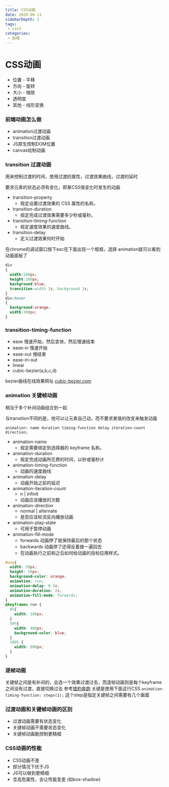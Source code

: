 ```yaml
---
title: CSS动画
date: 2020-06-11
sidebarDepth: 2
tags:
 - css3
categories:
 - 前端
---
```




# CSS动画
 - 位置 - 平移
 - 方向 - 旋转
 - 大小 - 缩放
 - 透明度
 - 其他 - 线形变换


### 前端动画怎么做
 - animation过渡动画
 - transition过渡动画
 - JS原生控制DOM位置
 - canvas绘制动画


### transition 过渡动画
用来控制过渡的时间，使用过渡的属性，过渡效果曲线，过渡的延时

要求元素的状态必须有变化，即某CSS值变化时发生的动画

 - transition-property   
   - 规定设置过渡效果的 CSS 属性的名称。
 - transition-duration   
   - 规定完成过渡效果需要多少秒或毫秒。
 - transition-timing-function  	
   - 规定速度效果的速度曲线。
 - transition-delay      
   - 定义过渡效果何时开始


在chrome的调试窗口按下esc在下面出现一个框框，选择 animation就可以看到动画面板了
```css
div
{
  width:100px;
  height:100px;
  background:blue;
  transition:width 2s, background 1s;
}
div:hover
{
  background:orange;
  width:300px;
}
```

### transition-timing-function
 - ease  慢速开始，然后变快，然后慢速结束
 - ease-in 慢速开始
 - ease-out 慢结束
 - ease-in-out 
 - linear
 - cubic-bezier(a,b,c,d)

bezier曲线在线效果网址 [cubic-bezier.com](http://cubic-bezier.com)



### animation 关键帧动画
相当于多个补间动画组合到一起

与transition不同的是，他可以让元素自己动，而不要求某值的改变来触发动画

`animation: name duration timing-function delay iteration-count direction;`

 - animation-name
   - 规定需要绑定到选择器的 keyframe 名称。
 - animation-duration
   - 规定完成动画所花费的时间，以秒或毫秒计
 - animation-timing-function
   - 动画的速度曲线
 - animation-delay
   - 动画开始之前的延迟
 - animation-iteration-count
   - n | infinit
   - 动画应该播放的次数
 - animation-direction
   - normal | alternate
   - 是否应该轮流反向播放动画
 - animation-play-state
   - 可用于暂停动画
 - animation-fill-mode 
   - forwards 动画停了就保持最后的那个状态
   - backwards 动画停了还得反着做一遍回去
   - 在动画执行之前和之后如何给动画的目标应用样式。

```css
#one{
  width: 50px;
  height: 50px;
  background-color: orange;
  animation: run;
  animation-delay: 0.5s;
  animation-duration: 2s;
  animation-fill-mode: forwards;
}
@keyframes run {
  0%{
    width: 100px;
  }
  50%{
    width: 400px;
    background-color: blue;
  }
  100% {
    width: 800px;
  }
}
```


### 逐帧动画
关键帧之间是有补间的，会选一个效果过渡过去，而逐帧动画则是每个keyframe之间没有过渡，直接切换过去
参考[猎豹奔跑](./animal.html)
关键是使用下面这行CSS
`animation-timing-function: steps(1);`
这个step是指定关键帧之间需要有几个画面


### 过渡动画和关键帧动画的区别
 - 过渡动画需要有状态变化
 - 关键帧动画不需要状态变化
 - 关键帧动画能控制更精细


### CSS动画的性能
 - CSS动画不差
 - 部分情况下优于JS
 - JS可以做到更精细
 - 含高危属性，会让性能变差 (如box-shadow)